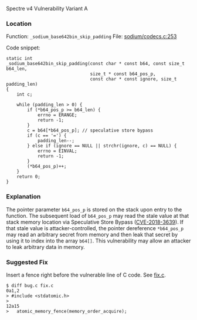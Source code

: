 Spectre v4 Vulnerability
Variant A

### Location
Function: `_sodium_base642bin_skip_padding`
File: [sodium/codecs.c:253](https://github.com/jedisct1/libsodium/blob/d30251f03e646abd07b5399654f1f5dcea9a6b38/src/libsodium/sodium/codecs.c#L253)

Code snippet:
```
static int
_sodium_base642bin_skip_padding(const char * const b64, const size_t b64_len,
                                size_t * const b64_pos_p,
                                const char * const ignore, size_t padding_len)
{
    int c;

    while (padding_len > 0) {
        if (*b64_pos_p >= b64_len) {
            errno = ERANGE;
            return -1;
        }
        c = b64[*b64_pos_p]; // speculative store bypass
        if (c == '=') {
            padding_len--;
        } else if (ignore == NULL || strchr(ignore, c) == NULL) {
            errno = EINVAL;
            return -1;
        }
        (*b64_pos_p)++;
    }
    return 0;
}
```

### Explanation
The pointer parameter `b64_pos_p` is stored on the stack upon entry to the function.
The subsequent load of `b64_pos_p` may read the stale value at that stack memory location via Speculative Store Bypass ([CVE-2018-3639](https://cve.org/CVERecord?id=CVE-2018-3639)).
If that stale value is attacker-controlled, the pointer dereference `*b64_pos_p` may read an arbitrary secret from memory and then leak that secret by using it to index into the array `b64[]`.
This vulnerability may allow an attacker to leak arbitrary data in memory.

### Suggested Fix
Insert a fence right before the vulnerable line of C code. See [fix.c](fix.c).
```
$ diff bug.c fix.c
0a1,2
> #include <stdatomic.h>
> 
12a15
> 	atomic_memory_fence(memory_order_acquire);
```
